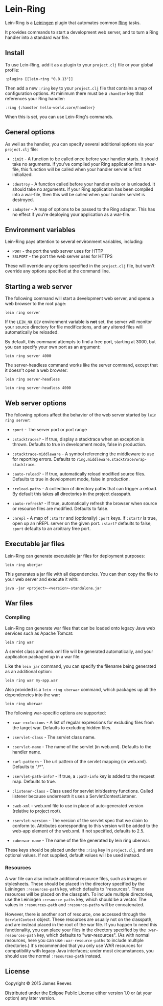# Lein-Ring

Lein-Ring is a [Leiningen][1] plugin that automates common [Ring][2]
tasks.

It provides commands to start a development web server, and to turn a
Ring handler into a standard war file.

[1]: https://github.com/technomancy/leiningen
[2]: https://github.com/ring-clojure/ring


## Install

To use Lein-Ring, add it as a plugin to your `project.clj` file or
your global profile:

    :plugins [[lein-ring "0.8.13"]]

Then add a new `:ring` key to your `project.clj` file that contains a
map of configuration options. At minimum there must be a `:handler`
key that references your Ring handler:

    :ring {:handler hello-world.core/handler}

When this is set, you can use Lein-Ring's commands.

## General options

As well as the handler, you can specify several additional options via
your `project.clj` file:

* `:init` -
  A function to be called once before your handler starts. It should
  take no arguments. If you've compiled your Ring application into a
  war-file, this function will be called when your handler servlet is
  first initialized.

* `:destroy` -
  A function called before your handler exits or is unloaded. It
  should take no arguments. If your Ring application has been compiled
  into a war-file, then this will be called when your hander servlet
  is destroyed.

* `:adapter` -
  A map of options to be passed to the Ring adapter. This has no
  effect if you're deploying your application as a war-file.


## Environment variables

Lein-Ring pays attention to several environment variables, including:

* `PORT`    - the port the web server uses for HTTP
* `SSLPORT` - the port the web server uses for HTTPS

These will override any options specified in the `project.clj` file,
but won't override any options specified at the command line.


## Starting a web server

The following command will start a development web server, and opens a
web browser to the root page:

    lein ring server

If the `LEIN_NO_DEV` environment variable is **not** set, the server
will monitor your source directory for file modifications, and any
altered files will automatically be reloaded.

By default, this command attempts to find a free port, starting at
3000, but you can specify your own port as an argument:

    lein ring server 4000

The server-headless command works like the server command, except that
it doesn't open a web browser:

    lein ring server-headless

    lein ring server-headless 4000


## Web server options

The following options affect the behavior of the web server started by
`lein ring server`:

* `:port` - The server port or port range

* `:stacktraces?` -
  If true, display a stacktrace when an exception is thrown.
  Defaults to true in development mode, false in production.

* `:stacktrace-middleware` -
  A symbol referencing the middleware to use for reporting
  errors. Defaults to `ring.middleware.stacktrace/wrap-stacktrace`.

* `:auto-reload?` -
  If true, automatically reload modified source files. Defaults to
  true in development mode, false in production.

* `:reload-paths` -
  A collection of directory paths that can trigger a reload. By
  default this takes all directories in the project classpath.

* `:auto-refresh?` -
  If true, automatically refresh the browser when source or resource
  files are modified. Defaults to false.

* `:nrepl` - 
  A map of `:start?` and (optionally) `:port` keys. If `:start?` is true, 
  open up an nREPL server on the given port. `:start?` defaults to false, 
  `:port` defaults to an arbitrary free port.

## Executable jar files

Lein-Ring can generate executable jar files for deployment purposes:

    lein ring uberjar

This generates a jar file with all dependencies. You can then copy the
file to your web server and execute it with:

    java -jar <project>-<version>-standalone.jar


## War files

### Compiling

Lein-Ring can generate war files that can be loaded onto legacy Java
web services such as Apache Tomcat:

    lein ring war

A servlet class and web.xml file will be generated automatically, and
your application packaged up in a war file.

Like the `lein jar` command, you can specify the filename being
generated as an additional option:

    lein ring war my-app.war

Also provided is a `lein ring uberwar` command, which packages up all
the dependencies into the war:

    lein ring uberwar

The following war-specific options are supported:

* `:war-exclusions` -
  A list of regular expressions for excluding files from the target
  war. Defaults to excluding hidden files.

* `:servlet-class` -
  The servlet class name.

* `:servlet-name` -
  The name of the servlet (in web.xml). Defaults to the handler name.

* `:url-pattern` -
  The url pattern of the servlet mapping (in web.xml). Defaults to "/*".

* `:servlet-path-info?` -
  If true, a `:path-info` key is added to the request map. Defaults to true.

* `:listener-class` -
  Class used for servlet init/destroy functions. Called listener
  because underneath it uses a ServletContextListener.

* `:web-xml` -
  web.xml file to use in place of auto-generated version (relative to project root).

* `:servlet-version` -
  The version of the servlet spec that we claim to conform
  to. Attributes corresponding to this version will be added to the
  web-app element of the web.xml. If not specified, defaults to 2.5.

* `:uberwar-name` -
  The name of the file generated by lein ring uberwar.

These keys should be placed under the `:ring` key in `project.clj`,
and are optional values. If not supplied, default values will be used instead.

### Resources

A war file can also include additional resource files, such as images or
stylesheets. These should be placed in the directory specified by the
Leiningen `:resources-path` key, which defaults to "resources". These
resources will be placed on the classpath. To include multiple directories,
use the Leiningen `:resource-paths` key, which should be a vector. The
values in `:resources-path` and `:resource-paths` will be concatenated.

However, there is another sort of resource, one accessed through the
`ServletContext` object. These resources are usually not on the classpath,
and are instead placed in the root of the war file. If you happen to need this
functionality, you can place your files in the directory specified by the
`:war-resources-path` key, which defaults to "war-resources". (As with
normal resources, here you can use `:war-resource-paths` to include multiple
directories.) It's recommended that you only use WAR resources for
compatibility with legacy Java interfaces; under most circumstances, you
should use the normal `:resources-path` instead.

## License

Copyright © 2015 James Reeves

Distributed under the Eclipse Public License either version 1.0 or (at
your option) any later version.
